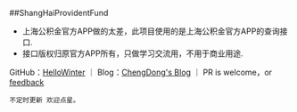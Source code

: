 ##ShangHaiProvidentFund

- 上海公积金官方APP做的太差，此项目使用的是上海公积金官方APP的查询接口.
- 接口版权归原官方APP所有，只做学习交流用，不用于商业用途.

GitHub：[HelloWinter](https://github.com/HelloWinter) ｜ Blog：[ChengDong's Blog](http://chengdong.online/) ｜ PR is welcome，or [feedback](mailto:cdengong@gmail.com)

`不定时更新 欢迎点星。`
